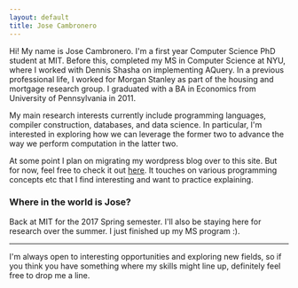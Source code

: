 ```yaml
---
layout: default
title: Jose Cambronero
---
```


Hi! My name is Jose Cambronero. I'm a first year Computer Science PhD
student at MIT. Before this, completed my MS in Computer Science at NYU,
where I worked with Dennis Shasha on implementing AQuery. In a previous
professional life, I worked for Morgan Stanley as part of the
housing and mortgage research group. I graduated with a BA in Economics
from University of Pennsylvania in 2011.

My main research interests currently include programming languages, compiler construction, databases,
and data science.
In particular, I'm interested in exploring how we can leverage the former two to 
advance the way we perform computation in the latter two.

At some point I plan on migrating my wordpress blog over to this site. But for now, feel free to check it out [here](https://symfun.wordpress.com). It touches on various programming concepts etc that I find interesting and want to practice explaining.

### Where in the world is Jose?
Back at MIT for the 2017 Spring semester. I'll also be staying here for research over the summer.
I just finished up my MS program :). 


----------
I'm always open to interesting opportunities and exploring new fields, so if you think you have something where my skills might line up, definitely feel free to drop me a line.
